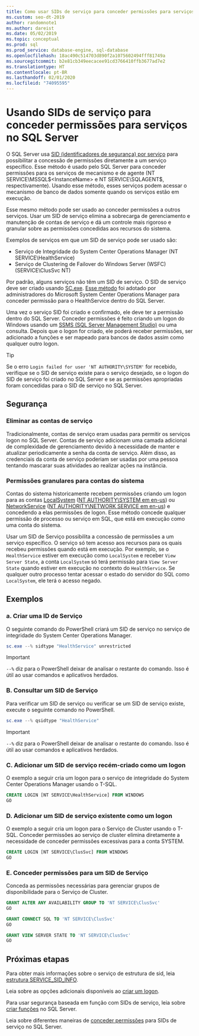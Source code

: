 ```yaml
---
title: Como usar SIDs de serviço para conceder permissões para serviços
ms.custom: seo-dt-2019
author: randomnote1
ms.author: dareist
ms.date: 05/02/2019
ms.topic: conceptual
ms.prod: sql
ms.prod_service: database-engine, sql-database
ms.openlocfilehash: 18ac490c514703d890f2a1075602494fff81749a
ms.sourcegitcommit: b2e81cb349eecacee91cd3766410ffb3677ad7e2
ms.translationtype: HT
ms.contentlocale: pt-BR
ms.lasthandoff: 02/01/2020
ms.locfileid: "74095595"
---
```

# <a name="using-service-sids-to-grant-permissions-to-services-in-sql-server"></a>Usando SIDs de serviço para conceder permissões para serviços no SQL Server

O SQL Server usa [SID (identificadores de segurança) por serviço](https://support.microsoft.com/help/2620201/sql-server-uses-a-service-sid-to-provide-service-isolation) para possibilitar a concessão de permissões diretamente a um serviço específico. Esse método é usado pelo SQL Server para conceder permissões para os serviços de mecanismo e de agente (NT SERVICE\MSSQL$<InstanceName> e NT SERVICE\SQLAGENT$<InstanceName>, respectivamente). Usando esse método, esses serviços podem acessar o mecanismo de banco de dados somente quando os serviços estão em execução.

Esse mesmo método pode ser usado ao conceder permissões a outros serviços. Usar um SID de serviço elimina a sobrecarga de gerenciamento e manutenção de contas de serviço e dá um controle mais rigoroso e granular sobre as permissões concedidas aos recursos do sistema.

Exemplos de serviços em que um SID de serviço pode ser usado são:

- Serviço de Integridade do System Center Operations Manager (NT SERVICE\HealthService)
- Serviço de Clustering de Failover do Windows Server (WSFC) (SERVICE\ClusSvc NT)

Por padrão, alguns serviços não têm um SID de serviço. O SID de serviço deve ser criado usando [SC.exe](/windows/desktop/services/configuring-a-service-using-sc). [Esse método](https://kevinholman.com/2016/08/25/sql-mp-run-as-accounts-no-longer-required/) foi adotado por administradores do Microsoft System Center Operations Manager para conceder permissão para o HealthService dentro do SQL Server.

Uma vez o serviço SID foi criado e confirmado, ele deve ter a permissão dentro do SQL Server. Conceder permissões é feito criando um logon do Windows usando um [SSMS (SQL Server Management Studio)](/sql/ssms/download-sql-server-management-studio-ssms) ou uma consulta. Depois que o logon for criado, ele poderá receber permissões, ser adicionado a funções e ser mapeado para bancos de dados assim como qualquer outro logon.

> [!TIP]
> Se o erro `Login failed for user 'NT AUTHORITY\SYSTEM'` for recebido, verifique se o SID de serviço existe para o serviço desejado, se o logon do SID de serviço foi criado no SQL Server e se as permissões apropriadas foram concedidas para o SID de serviço no SQL Server.

## <a name="security"></a>Segurança

### <a name="eliminate-service-accounts"></a>Eliminar as contas de serviço

Tradicionalmente, contas de serviço eram usadas para permitir os serviços logon no SQL Server. Contas de serviço adicionam uma camada adicional de complexidade de gerenciamento devido à necessidade de manter e atualizar periodicamente a senha da conta de serviço. Além disso, as credenciais da conta de serviço poderiam ser usadas por uma pessoa tentando mascarar suas atividades ao realizar ações na instância.

### <a name="granular-permissions-to-system-accounts"></a>Permissões granulares para contas do sistema

Contas do sistema historicamente recebem permissões criando um logon para as contas [LocalSystem](https://msdn.microsoft.com/library/windows/desktop/ms684190) ([NT AUTHORITY\SYSTEM em en-us](/sql/database-engine/configure-windows/configure-windows-service-accounts-and-permissions#Localized_service_names)) ou [NetworkService](/windows/desktop/Services/networkservice-account) ([NT AUTHORITY\NETWORK SERVICE em en-us](/sql/database-engine/configure-windows/configure-windows-service-accounts-and-permissions?#Localized_service_names)) e concedendo a elas permissões de logon. Esse método concede qualquer permissão de processo ou serviço em SQL, que está em execução como uma conta do sistema.

Usar um SID de Serviço possibilita a concessão de permissões a um serviço específico. O serviço só tem acesso aos recursos para os quais recebeu permissões quando está em execução. Por exemplo, se o `HealthService` estiver em execução como `LocalSystem` e receber `View Server State`, a conta `LocalSystem` só terá permissão para `View Server State` quando estiver em execução no contexto do `HealthService`. Se qualquer outro processo tentar acessar o estado do servidor do SQL como `LocalSystem`, ele terá o acesso negado.

## <a name="examples"></a>Exemplos

### <a name="a-create-a-service-sid"></a>a. Criar uma ID de Serviço

O seguinte comando do PowerShell criará um SID de serviço no serviço de integridade do System Center Operations Manager.

```PowerShell
sc.exe --% sidtype "HealthService" unrestricted
```

> [!IMPORTANT]
> `--%` diz para o PowerShell deixar de analisar o restante do comando. Isso é útil ao usar comandos e aplicativos herdados.

### <a name="b-query-a-service-sid"></a>B. Consultar um SID de Serviço

Para verificar um SID de serviço ou verificar se um SID de serviço existe, execute o seguinte comando no PowerShell.

```PowerShell
sc.exe --% qsidtype "HealthService"
```

> [!IMPORTANT]
> `--%` diz para o PowerShell deixar de analisar o restante do comando. Isso é útil ao usar comandos e aplicativos herdados.

### <a name="c-add-a-newly-created-service-sid-as-a-login"></a>C. Adicionar um SID de serviço recém-criado como um logon

O exemplo a seguir cria um logon para o serviço de integridade do System Center Operations Manager usando o T-SQL.

```SQL
CREATE LOGIN [NT SERVICE\HealthService] FROM WINDOWS
GO
```

### <a name="d-add-an-existing-service-sid-as-a-login"></a>D. Adicionar um SID de serviço existente como um logon

O exemplo a seguir cria um logon para o Serviço de Cluster usando o T-SQL. Conceder permissões ao serviço de cluster elimina diretamente a necessidade de conceder permissões excessivas para a conta SYSTEM.

```SQL
CREATE LOGIN [NT SERVICE\ClusSvc] FROM WINDOWS
GO
```

### <a name="e-grant-permissions-to-a-service-sid"></a>E. Conceder permissões para um SID de Serviço

Conceda as permissões necessárias para gerenciar grupos de disponibilidade para o Serviço de Cluster.

```SQL
GRANT ALTER ANY AVAILABILITY GROUP TO 'NT SERVICE\ClusSvc'
GO

GRANT CONNECT SQL TO 'NT SERVICE\ClusSvc'
GO

GRANT VIEW SERVER STATE TO 'NT SERVICE\ClusSvc'
GO
```

## <a name="next-steps"></a>Próximas etapas

Para obter mais informações sobre o serviço de estrutura de sid, leia [estrutura SERVICE_SID_INFO](/windows/win32/api/winsvc/ns-winsvc-service_sid_info).

Leia sobre as opções adicionais disponíveis ao [criar um logon](/sql/t-sql/statements/create-login-transact-sql).

Para usar segurança baseada em função com SIDs de serviço, leia sobre [criar funções](/sql/t-sql/statements/create-role-transact-sql) no SQL Server.

Leia sobre diferentes maneiras de [conceder permissões](/sql/t-sql/statements/grant-transact-sql) para SIDs de serviço no SQL Server.
